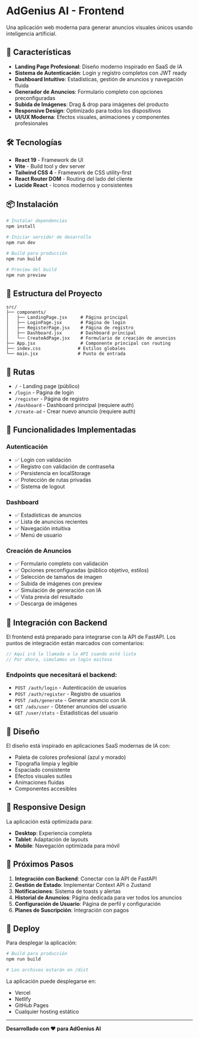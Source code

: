 # AdGenius AI - Frontend

Una aplicación web moderna para generar anuncios visuales únicos usando inteligencia artificial.

## 🚀 Características

- **Landing Page Profesional**: Diseño moderno inspirado en SaaS de IA
- **Sistema de Autenticación**: Login y registro completos con JWT ready
- **Dashboard Intuitivo**: Estadísticas, gestión de anuncios y navegación fluida
- **Generador de Anuncios**: Formulario completo con opciones preconfiguradas
- **Subida de Imágenes**: Drag & drop para imágenes del producto
- **Responsive Design**: Optimizado para todos los dispositivos
- **UI/UX Moderna**: Efectos visuales, animaciones y componentes profesionales

## 🛠️ Tecnologías

- **React 19** - Framework de UI
- **Vite** - Build tool y dev server
- **Tailwind CSS 4** - Framework de CSS utility-first
- **React Router DOM** - Routing del lado del cliente
- **Lucide React** - Iconos modernos y consistentes

## 📦 Instalación

```bash
# Instalar dependencias
npm install

# Iniciar servidor de desarrollo
npm run dev

# Build para producción
npm run build

# Preview del build
npm run preview
```

## 🎨 Estructura del Proyecto

```
src/
├── components/
│   ├── LandingPage.jsx     # Página principal
│   ├── LoginPage.jsx       # Página de login
│   ├── RegisterPage.jsx    # Página de registro
│   ├── Dashboard.jsx       # Dashboard principal
│   └── CreateAdPage.jsx    # Formulario de creación de anuncios
├── App.jsx                 # Componente principal con routing
├── index.css              # Estilos globales
└── main.jsx               # Punto de entrada
```

## 🔗 Rutas

- `/` - Landing page (público)
- `/login` - Página de login
- `/register` - Página de registro
- `/dashboard` - Dashboard principal (requiere auth)
- `/create-ad` - Crear nuevo anuncio (requiere auth)

## 🎯 Funcionalidades Implementadas

### Autenticación
- ✅ Login con validación
- ✅ Registro con validación de contraseña
- ✅ Persistencia en localStorage
- ✅ Protección de rutas privadas
- ✅ Sistema de logout

### Dashboard
- ✅ Estadísticas de anuncios
- ✅ Lista de anuncios recientes
- ✅ Navegación intuitiva
- ✅ Menú de usuario

### Creación de Anuncios
- ✅ Formulario completo con validación
- ✅ Opciones preconfiguradas (público objetivo, estilos)
- ✅ Selección de tamaños de imagen
- ✅ Subida de imágenes con preview
- ✅ Simulación de generación con IA
- ✅ Vista previa del resultado
- ✅ Descarga de imágenes

## 🔌 Integración con Backend

El frontend está preparado para integrarse con la API de FastAPI. Los puntos de integración están marcados con comentarios:

```javascript
// Aquí irá la llamada a la API cuando esté lista
// Por ahora, simulamos un login exitoso
```

### Endpoints que necesitará el backend:

- `POST /auth/login` - Autenticación de usuarios
- `POST /auth/register` - Registro de usuarios
- `POST /ads/generate` - Generar anuncio con IA
- `GET /ads/user` - Obtener anuncios del usuario
- `GET /user/stats` - Estadísticas del usuario

## 🎨 Diseño

El diseño está inspirado en aplicaciones SaaS modernas de IA con:

- Paleta de colores profesional (azul y morado)
- Tipografía limpia y legible
- Espaciado consistente
- Efectos visuales sutiles
- Animaciones fluidas
- Componentes accesibles

## 📱 Responsive Design

La aplicación está optimizada para:
- **Desktop**: Experiencia completa
- **Tablet**: Adaptación de layouts
- **Mobile**: Navegación optimizada para móvil

## 🔮 Próximos Pasos

1. **Integración con Backend**: Conectar con la API de FastAPI
2. **Gestión de Estado**: Implementar Context API o Zustand
3. **Notificaciones**: Sistema de toasts y alertas
4. **Historial de Anuncios**: Página dedicada para ver todos los anuncios
5. **Configuración de Usuario**: Página de perfil y configuración
6. **Planes de Suscripción**: Integración con pagos

## 🚀 Deploy

Para desplegar la aplicación:

```bash
# Build para producción
npm run build

# Los archivos estarán en /dist
```

La aplicación puede desplegarse en:
- Vercel
- Netlify
- GitHub Pages
- Cualquier hosting estático

---

**Desarrollado con ❤️ para AdGenius AI**

